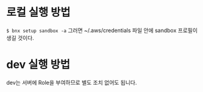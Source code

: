 # 로컬 실행 방법

`$ bnx setup sandbox -a` 그러면 ~/.aws/credentials 파일 안에 sandbox 프로필이 생길 것이다.

# dev 실행 방법

dev는 서버에 Role을 부여하므로 별도 조치 없어도 됩니다.


